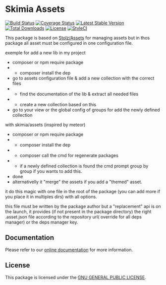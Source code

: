 # Skimia Assets

[![Build Status](https://img.shields.io/travis/skimia/assets/master.svg?style=flat-square)](http://travis-ci.org/skimia/assets)
[![Coverage Status](https://img.shields.io/codecov/c/github/skimia/assets.svg?branch=master&style=flat-square)](https://codecov.io/github/skimia/assets?branch=master)
[![Latest Stable Version](https://img.shields.io/packagist/v/skimia/assets.svg?style=flat-square)](https://packagist.org/packages/skimia/assets)
[![Total Downloads](https://img.shields.io/packagist/dt/skimia/assets.svg?style=flat-square)](https://packagist.org/packages/skimia/assets)
[![License](https://img.shields.io/packagist/l/skimia/assets.svg?style=flat-square)](https://packagist.org/packages/skimia/assets)
[![StyleCI](https://styleci.io/repos/51383045/shield)](https://styleci.io/repos/51383045)

This package is based on [Stolz/Assets](https://github.com/Stolz/Assets) for managing assets but in thos package all asset must be configured in one configuration file.

exemple for add a new lib in my project
- composer or npm require package
- - composer install the dep
- go to assets configuration file & add a new collection with the correct files
- - find the documentation of the lib & extract all needed files
- - create a new collection based on this
- go to your view or the global config of groups for add the newly defined collection

with skimia/assets (inspired by meteor)

- composer or npm require package
- - composer install the dep
- - composer call the cmd for regenerate packages
- - if a newly defined collection is found the cmd prompt group by group if you wants to add this.
- done
- alternativelly it "merge" the assets if you add a "themed" asset.

it do this magic with one file in the root of the package (you can add more if you place it in multiples dirs) with all options.

this file must be written by the package author but a "replacement" api is on the launch, it provides (if not present in the package directory) the right .asset.json file according to the repository url( override for all deps manager) or the deps manager key.
## Documentation

Please refer to our [online documentation](http://skimia.github.io/assets/) for more information.

## License

This package is licensed under the [GNU GENERAL PUBLIC LICENSE](LICENSE).
